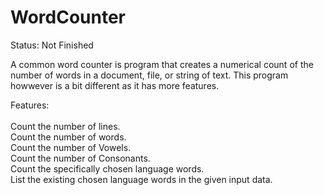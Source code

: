 # WordCounter
Status: Not Finished

A common word counter is program that creates a numerical count of the number of words in a document, file, or string of text. This program howwever is a bit different as it has more features.

Features: </br>
</br>
  Count the number of lines. </br>
  Count the number of words. </br>
  Count the number of Vowels. </br>
  Count the number of Consonants. </br>
  Count the specifically chosen language words. </br>
  List the existing chosen language words in the given input data. </br>
